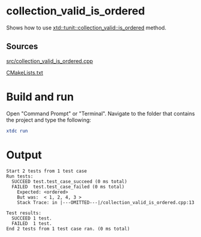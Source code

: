 # collection_valid_is_ordered

Shows how to use [xtd::tunit::collection_valid::is_ordered](https://gammasoft71.github.io/xtd/reference_guides/latest/classxtd_1_1tunit_1_1collection__valid.html#abab68a7c738a9c696db3d6e8195d11d8) method.

## Sources

[src/collection_valid_is_ordered.cpp](src/collection_valid_is_ordered.cpp)

[CMakeLists.txt](CMakeLists.txt)

# Build and run

Open "Command Prompt" or "Terminal". Navigate to the folder that contains the project and type the following:

```cmake
xtdc run
```

# Output

```
Start 2 tests from 1 test case
Run tests:
  SUCCEED test.test_case_succeed (0 ms total)
  FAILED  test.test_case_failed (0 ms total)
    Expected: <ordered>
    But was:  < 1, 2, 4, 3 >
    Stack Trace: in |---OMITTED---|/collection_valid_is_ordered.cpp:13

Test results:
  SUCCEED 1 test.
  FAILED  1 test.
End 2 tests from 1 test case ran. (0 ms total)
```

